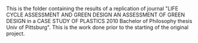 This is the folder containing the results of a replication of journal 
"LIFE CYCLE ASSESSMENT AND GREEN DESIGN  AN ASSESSMENT OF GREEN DESIGN in a CASE STUDY OF PLASTICS 2010 Bachelor of Philosophy thesis Univ of Pittsburg".
This is the work done prior to the starting of the original project.
